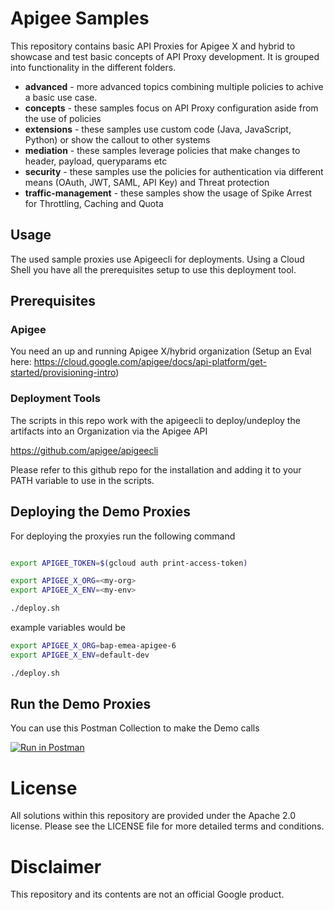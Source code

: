 # Apigee Samples

This repository contains basic API Proxies for Apigee X and hybrid to showcase and test basic concepts of API Proxy development. It is grouped into functionality in the different folders.

* **advanced** - more advanced topics combining multiple policies to achive a basic use case.
* **concepts** - these samples focus on API Proxy configuration aside from the use of policies
* **extensions** - these samples use custom code (Java, JavaScript, Python) or show the callout to other systems
* **mediation** - these samples leverage policies that make changes to header, payload, queryparams etc
* **security** - these samples use the policies for authentication via different means (OAuth, JWT, SAML, API Key) and Threat protection
* **traffic-management** - these samples show the usage of Spike Arrest for Throttling, Caching and Quota

## Usage

The used sample proxies use Apigeecli for deployments. Using a Cloud Shell you have all the prerequisites setup to use this deployment tool.

## Prerequisites

### Apigee
You need an up and running Apigee X/hybrid organization (Setup an Eval here: https://cloud.google.com/apigee/docs/api-platform/get-started/provisioning-intro)

### Deployment Tools
The scripts in this repo work with the apigeecli to deploy/undeploy the artifacts into an Organization via the Apigee API

https://github.com/apigee/apigeecli

Please refer to this github repo for the installation and adding it to your PATH variable to use in the scripts.

## Deploying the Demo Proxies

For deploying the proxyies run the following command

```sh

export APIGEE_TOKEN=$(gcloud auth print-access-token)

export APIGEE_X_ORG=<my-org>
export APIGEE_X_ENV=<my-env>

./deploy.sh
```

example variables would be
```sh
export APIGEE_X_ORG=bap-emea-apigee-6
export APIGEE_X_ENV=default-dev

./deploy.sh
```
## Run the Demo Proxies

You can use this Postman Collection to make the Demo calls

[![Run in Postman](https://run.pstmn.io/button.svg)](https://app.getpostman.com/run-collection/6502188-d2534914-0809-4c0f-8a35-77b46bfc71e8?action=collection%2Ffork&collection-url=entityId%3D6502188-d2534914-0809-4c0f-8a35-77b46bfc71e8%26entityType%3Dcollection%26workspaceId%3D5c5b4618-97ff-4263-8887-e0b90a9df6e3)

# License
All solutions within this repository are provided under the Apache 2.0 license. Please see the LICENSE file for more detailed terms and conditions.

# Disclaimer
This repository and its contents are not an official Google product.